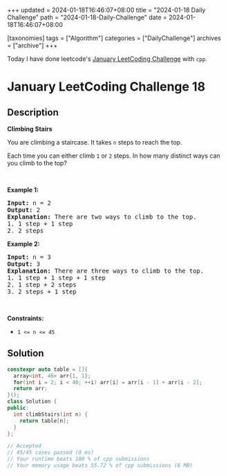 +++
updated = 2024-01-18T16:46:07+08:00
title = "2024-01-18 Daily Challenge"
path = "2024-01-18-Daily-Challenge"
date = 2024-01-18T16:46:07+08:00

[taxonomies]
tags = ["Algorithm"]
categories = ["DailyChallenge"]
archives = ["archive"]
+++

Today I have done leetcode's [January LeetCoding Challenge](https://leetcode.com/problems/climbing-stairs/) with `cpp`.

<!-- more -->

# January LeetCoding Challenge 18

## Description

**Climbing Stairs**

<p>You are climbing a staircase. It takes <code>n</code> steps to reach the top.</p>

<p>Each time you can either climb <code>1</code> or <code>2</code> steps. In how many distinct ways can you climb to the top?</p>

<p>&nbsp;</p>
<p><strong class="example">Example 1:</strong></p>

<pre>
<strong>Input:</strong> n = 2
<strong>Output:</strong> 2
<strong>Explanation:</strong> There are two ways to climb to the top.
1. 1 step + 1 step
2. 2 steps
</pre>

<p><strong class="example">Example 2:</strong></p>

<pre>
<strong>Input:</strong> n = 3
<strong>Output:</strong> 3
<strong>Explanation:</strong> There are three ways to climb to the top.
1. 1 step + 1 step + 1 step
2. 1 step + 2 steps
3. 2 steps + 1 step
</pre>

<p>&nbsp;</p>
<p><strong>Constraints:</strong></p>

<ul>
	<li><code>1 &lt;= n &lt;= 45</code></li>
</ul>


## Solution

``` cpp
constexpr auto table = []{
  array<int, 46> arr{1, 1};
  for(int i = 2; i < 46; ++i) arr[i] = arr[i - 1] + arr[i - 2];
  return arr;
}();
class Solution {
public:
  int climbStairs(int n) {
    return table[n];
  }
};

// Accepted
// 45/45 cases passed (0 ms)
// Your runtime beats 100 % of cpp submissions
// Your memory usage beats 55.72 % of cpp submissions (6 MB)
```
